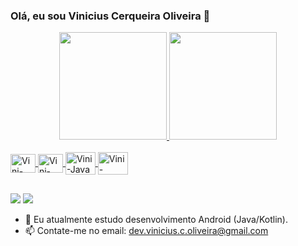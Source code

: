 ### Olá, eu sou Vinicius Cerqueira Oliveira 👋

<div align="center">
  <a href="https://github.com/ECVinidev">
  <img height="172em" src="https://github-readme-stats.vercel.app/api?username=ECVinidev&show_icons=true&theme=dark&include_all_commits=true&count_private=true"/>
  <img height="172em" src="https://github-readme-stats.vercel.app/api/top-langs/?username=ECVinidev&layout=compact&langs_count=7&theme=dark"/>
</div>

<div style="display: inline_block"><br>
  <img align="center" alt="Vini-Android" height="30" width="40" src="https://cdn.jsdelivr.net/gh/devicons/devicon/icons/android/android-original.svg">
  <img align="center" alt="Vini-Kotlin" height="30" width="40" src="https://cdn.jsdelivr.net/gh/devicons/devicon/icons/kotlin/kotlin-original.svg">
  <img align="center" alt="Vini-Java" height="36" width="48" src="https://cdn.jsdelivr.net/gh/devicons/devicon/icons/java/java-original.svg">
  <img align="center" alt="Vini-Python" height="36" width="48" src="https://cdn.jsdelivr.net/gh/devicons/devicon/icons/python/python-original.svg">
</div>

 ##
  
 <div>
  
 <a href = "mailto:dev.vinicius.c.oliveira@gmail.com"><img src="https://img.shields.io/badge/-Gmail-%23333?style=for-the-badge&logo=gmail&logoColor=white" target="_blank"></a>
 <a href="https://www.linkedin.com/in/deviniciuscoliveira/" target="_blank"><img src="https://img.shields.io/badge/-LinkedIn-%230077B5?style=for-the-badge&logo=linkedin&logoColor=white" target="_blank"></a> 
   
  </div>

- 🌱 Eu atualmente estudo desenvolvimento Android (Java/Kotlin).
- 📫 Contate-me no email: dev.vinicius.c.oliveira@gmail.com  

